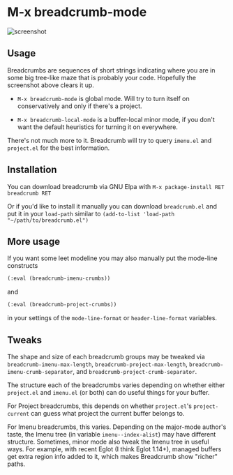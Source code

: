 # M-x breadcrumb-mode

![screenshot](./screenshot.png)

## Usage

Breadcrumbs are sequences of short strings indicating where you are in
some big tree-like maze that is probably your code.  Hopefully the
screenshot above clears it up.

* `M-x breadcrumb-mode` is global mode.  Will try to turn itself on
  conservatively and only if there's a project.

* `M-x breadcrumb-local-mode` is a buffer-local minor mode, if you
  don't want the default heuristics for turning it on everywhere.
   
There's not much more to it.  Breadcrumb will try to query `imenu.el`
and `project.el` for the best information.

## Installation

You can download breadcrumb via GNU Elpa with `M-x package-install RET breadcrumb RET`

Or if you'd like to install it manually you can download `breadcrumb.el` and put it in 
your `load-path` similar to `(add-to-list 'load-path "~/path/to/breadcrumb.el")`

## More usage

If you want some leet modeline you may also manually put the mode-line
constructs

```lisp
(:eval (breadcrumb-imenu-crumbs))
```

and

```lisp
(:eval (breadcrumb-project-crumbs))
```    

in your settings of the `mode-line-format` or `header-line-format`
variables.

## Tweaks

The shape and size of each breadcrumb groups may be tweaked via
`breadcrumb-imenu-max-length`, `breadcrumb-project-max-length`,
`breadcrumb-imenu-crumb-separator`, and
`breadcrumb-project-crumb-separator`.

The structure each of the breadcrumbs varies depending on whether
either `project.el` and `imenu.el` (or both) can do useful things for
your buffer.

For Project breadcrumbs, this depends on whether `project.el`'s
`project-current` can guess what project the current buffer belongs
to.

For Imenu breadcrumbs, this varies.  Depending on the major-mode
author's taste, the Imenu tree (in variable `imenu--index-alist`) may
have different structure.  Sometimes, minor mode also tweak the Imenu
tree in useful ways.  For example, with recent Eglot (I think Eglot
1.14+), managed buffers get extra region info added to it, which makes
Breadcrumb show "richer" paths.
